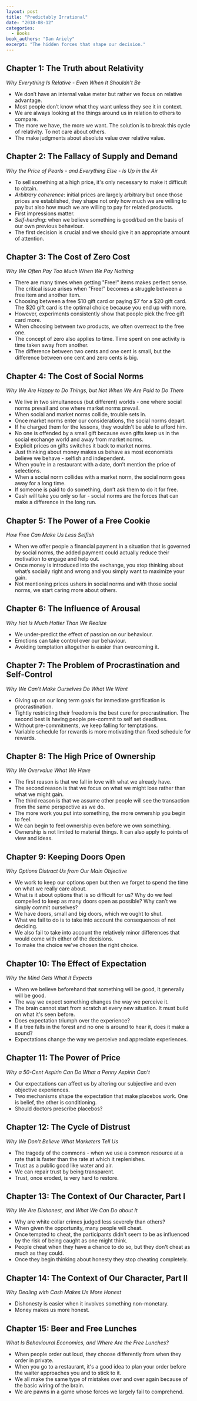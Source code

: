 ```yaml
---
layout: post
title: "Predictably Irrational"
date: "2018-08-12"
categories:
  - Books
book_authors: "Dan Ariely"
excerpt: "The hidden forces that shape our decision."
---
```


## Chapter 1: The Truth about Relativity

*Why Everything Is Relative - Even When It Shouldn’t Be*

- We don’t have an internal value meter but rather we focus on relative advantage.
- Most people don’t know what they want unless they see it in context.
- We are always looking at the things around us in relation to others to compare.
- The more we have, the more we want. The solution is to break this cycle of relativity. To not care about others.
- The make judgments about absolute value over relative value.

## Chapter 2: The Fallacy of Supply and Demand

*Why the Price of Pearls - and Everything Else - Is Up in the Air*

- To sell something at a high price, it's only necessary to make it difficult to obtain.
- *Arbitrary coherence*: initial prices are largely arbitrary but once those prices are established, they shape not only how much we are willing to pay but also how much we are willing to pay for related products.
- First impressions matter.
- *Self-herding*: when we believe something is good/bad on the basis of our own previous behaviour.
- The first decision is crucial and we should give it an appropriate amount of attention.

## Chapter 3: The Cost of Zero Cost

*Why We Often Pay Too Much When We Pay Nothing*

- There are many times when getting "Free!" items makes perfect sense. The critical issue arises when "Free!" becomes a struggle between a free item and another item.
- Choosing between a free \$10 gift card or paying \$7 for a \$20 gift card. The \$20 gift card is the optimal choice because you end up with more.
- However, experiments consistently show that people pick the free gift card more.
- When choosing between two products, we often overreact to the free one.
- The concept of zero also applies to time. Time spent on one activity is time taken away from another.
- The difference between two cents and one cent is small, but the difference between one cent and zero cents is big.

## Chapter 4: The Cost of Social Norms

*Why We Are Happy to Do Things, but Not When We Are Paid to Do Them*

- We live in two simultaneous (but different) worlds - one where social norms prevail and one where market norms prevail.
- When social and market norms collide, trouble sets in.
- Once market norms enter our considerations, the social norms depart.
- If he charged them for the lessons, they wouldn't be able to afford him.
- No one is offended by a small gift because even gifts keep us in the social exchange world and away from market norms.
- Explicit prices on gifts switches it back to market norms.
- Just thinking about money makes us behave as most economists believe we behave - selfish and independent.
- When you’re in a restaurant with a date, don’t mention the price of selections.
- When a social norm collides with a market norm, the social norm goes away for a long time.
- If someone is paid to do something, don’t ask them to do it for free.
- Cash will take you only so far - social norms are the forces that can make a difference in the long run.

## Chapter 5: The Power of a Free Cookie

*How Free Can Make Us Less Selfish*

- When we offer people a financial payment in a situation that is governed by social norms, the added payment could actually reduce their motivation to engage and help out.
- Once money is introduced into the exchange, you stop thinking about what’s socially right and wrong and you simply want to maximize your gain.
- Not mentioning prices ushers in social norms and with those social norms, we start caring more about others.

## Chapter 6: The Influence of Arousal

*Why Hot Is Much Hotter Than We Realize*

- We under-predict the effect of passion on our behaviour.
- Emotions can take control over our behaviour.
- Avoiding temptation altogether is easier than overcoming it.

## Chapter 7: The Problem of Procrastination and Self-Control

*Why We Can’t Make Ourselves Do What We Want*

- Giving up on our long term goals for immediate gratification is procrastination.
- Tightly restricting their freedom is the best cure for procrastination. The second best is having people pre-commit to self set deadlines.
- Without pre-commitments, we keep falling for temptations.
- Variable schedule for rewards is more motivating than fixed schedule for rewards.

## Chapter 8: The High Price of Ownership

*Why We Overvalue What We Have*

- The first reason is that we fall in love with what we already have.
- The second reason is that we focus on what we might lose rather than what we might gain.
- The third reason is that we assume other people will see the transaction from the same perspective as we do.
- The more work you put into something, the more ownership you begin to feel.
- We can begin to feel ownership even before we own something.
- Ownership is not limited to material things. It can also apply to points of view and ideas.

## Chapter 9: Keeping Doors Open

*Why Options Distract Us from Our Main Objective*

- We work to keep our options open but then we forget to spend the time on what we really care about.
- What is it about options that is so difficult for us? Why do we feel compelled to keep as many doors open as possible? Why can’t we simply commit ourselves?
- We have doors, small and big doors, which we ought to shut.
- What we fail to do is to take into account the consequences of not deciding.
- We also fail to take into account the relatively minor differences that would come with either of the decisions.
- To make the choice we've chosen the right choice.

## Chapter 10: The Effect of Expectation

*Why the Mind Gets What It Expects*

- When we believe beforehand that something will be good, it generally will be good.
- The way we expect something changes the way we perceive it.
- The brain cannot start from scratch at every new situation. It must build on what it's seen before.
- Does expectation triumph over the experience?
- If a tree falls in the forest and no one is around to hear it, does it make a sound?
- Expectations change the way we perceive and appreciate experiences.

## Chapter 11: The Power of Price

*Why a 50-Cent Aspirin Can Do What a Penny Aspirin Can’t*

- Our expectations can affect us by altering our subjective and even objective experiences.
- Two mechanisms shape the expectation that make placebos work. One is belief, the other is conditioning.
- Should doctors prescribe placebos?

## Chapter 12: The Cycle of Distrust

*Why We Don’t Believe What Marketers Tell Us*

- The tragedy of the commons - when we use a common resource at a rate that is faster than the rate at which it replenishes.
- Trust as a public good like water and air.
- We can repair trust by being transparent.
- Trust, once eroded, is very hard to restore.

## Chapter 13: The Context of Our Character, Part I

*Why We Are Dishonest, and What We Can Do about It*

- Why are white collar crimes judged less severely than others?
- When given the opportunity, many people will cheat.
- Once tempted to cheat, the participants didn't seem to be as influenced by the risk of being caught as one might think.
- People cheat when they have a chance to do so, but they don't cheat as much as they could.
- Once they begin thinking about honesty they stop cheating completely.

## Chapter 14: The Context of Our Character, Part II

*Why Dealing with Cash Makes Us More Honest*

- Dishonesty is easier when it involves something non-monetary.
- Money makes us more honest.

## Chapter 15: Beer and Free Lunches

*What Is Behavioural Economics, and Where Are the Free Lunches?*

- When people order out loud, they choose differently from when they order in private.
- When you go to a restaurant, it's a good idea to plan your order before the waiter approaches you and to stick to it.
- We all make the same type of mistakes over and over again because of the basic wiring of the brain.
- We are pawns in a game whose forces we largely fail to comprehend.
